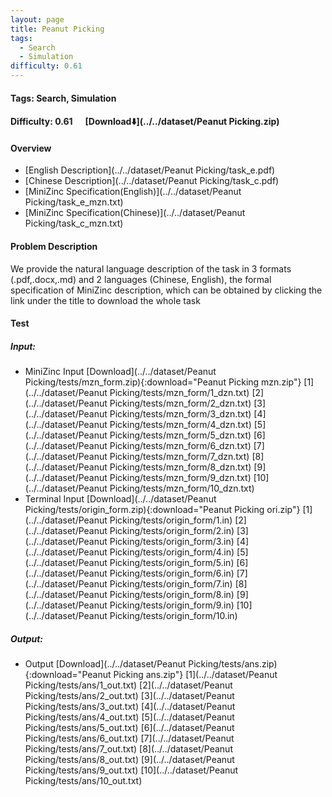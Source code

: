 ```yaml
---
layout: page
title: Peanut Picking
tags:
  - Search
  - Simulation
difficulty: 0.61
---
```


#### Tags: Search, Simulation
#### Difficulty: 0.61 &nbsp;&nbsp;&nbsp;&nbsp; [Download⬇️](../../dataset/Peanut Picking.zip)
#### Overview
- [English Description](../../dataset/Peanut Picking/task_e.pdf)
- [Chinese Description](../../dataset/Peanut Picking/task_c.pdf)
- [MiniZinc Specification(English)](../../dataset/Peanut Picking/task_e_mzn.txt)
- [MiniZinc Specification(Chinese)](../../dataset/Peanut Picking/task_c_mzn.txt)

#### Problem Description
We provide the natural language description of the task in 3 formats (.pdf,.docx,.md) and 2 languages (Chinese, English), the formal specification of MiniZinc description, which can be obtained by clicking the link under the title to download the whole task
#### Test
##### Input:
- MiniZinc Input [Download](../../dataset/Peanut Picking/tests/mzn_form.zip){:download="Peanut Picking mzn.zip"} [1](../../dataset/Peanut Picking/tests/mzn_form/1_dzn.txt) [2](../../dataset/Peanut Picking/tests/mzn_form/2_dzn.txt) [3](../../dataset/Peanut Picking/tests/mzn_form/3_dzn.txt) [4](../../dataset/Peanut Picking/tests/mzn_form/4_dzn.txt) [5](../../dataset/Peanut Picking/tests/mzn_form/5_dzn.txt) [6](../../dataset/Peanut Picking/tests/mzn_form/6_dzn.txt) [7](../../dataset/Peanut Picking/tests/mzn_form/7_dzn.txt) [8](../../dataset/Peanut Picking/tests/mzn_form/8_dzn.txt) [9](../../dataset/Peanut Picking/tests/mzn_form/9_dzn.txt) [10](../../dataset/Peanut Picking/tests/mzn_form/10_dzn.txt) 
- Terminal Input [Download](../../dataset/Peanut Picking/tests/origin_form.zip){:download="Peanut Picking ori.zip"} [1](../../dataset/Peanut Picking/tests/origin_form/1.in) [2](../../dataset/Peanut Picking/tests/origin_form/2.in) [3](../../dataset/Peanut Picking/tests/origin_form/3.in) [4](../../dataset/Peanut Picking/tests/origin_form/4.in) [5](../../dataset/Peanut Picking/tests/origin_form/5.in) [6](../../dataset/Peanut Picking/tests/origin_form/6.in) [7](../../dataset/Peanut Picking/tests/origin_form/7.in) [8](../../dataset/Peanut Picking/tests/origin_form/8.in) [9](../../dataset/Peanut Picking/tests/origin_form/9.in) [10](../../dataset/Peanut Picking/tests/origin_form/10.in) 

##### Output:
- Output [Download](../../dataset/Peanut Picking/tests/ans.zip){:download="Peanut Picking ans.zip"} [1](../../dataset/Peanut Picking/tests/ans/1_out.txt) [2](../../dataset/Peanut Picking/tests/ans/2_out.txt) [3](../../dataset/Peanut Picking/tests/ans/3_out.txt) [4](../../dataset/Peanut Picking/tests/ans/4_out.txt) [5](../../dataset/Peanut Picking/tests/ans/5_out.txt) [6](../../dataset/Peanut Picking/tests/ans/6_out.txt) [7](../../dataset/Peanut Picking/tests/ans/7_out.txt) [8](../../dataset/Peanut Picking/tests/ans/8_out.txt) [9](../../dataset/Peanut Picking/tests/ans/9_out.txt) [10](../../dataset/Peanut Picking/tests/ans/10_out.txt) 

